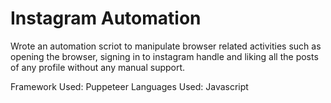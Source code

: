 # Instagram Automation
Wrote an automation scriot to manipulate browser related activities such as opening the browser, signing in to instagram handle and liking all the posts of any profile without any manual support. 

Framework Used: Puppeteer
Languages Used: Javascript
